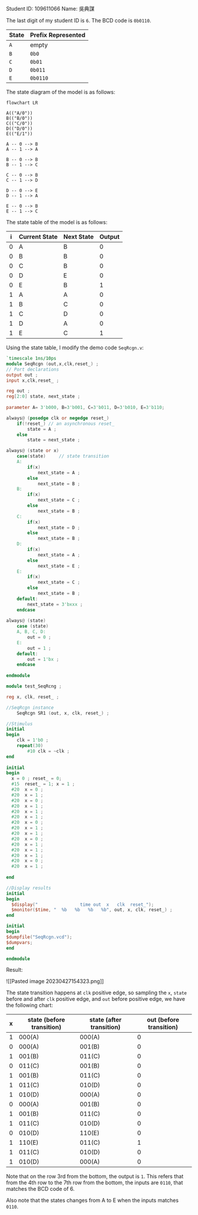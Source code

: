 Student ID: 109611066
Name: 吳典謀

The last digit of my student ID is `6`. The BCD code is `0b0110`. 

| State | Prefix Represented |
| ----- | ------------------ |
| `A`   | empty              |
| `B`   | `0b0`              |
| `C`   | `0b01`             |
| `D`   | `0b011`            |
| `E`   | `0b0110`           |

The state diagram of the model is as follows:

```mermaid
flowchart LR

A(("A/0"))
B(("B/0"))
C(("C/0"))
D(("D/0"))
E(("E/1"))

A -- 0 --> B
A -- 1 --> A

B -- 0 --> B
B -- 1 --> C

C -- 0 --> B
C -- 1 --> D

D -- 0 --> E
D -- 1 --> A

E -- 0 --> B
E -- 1 --> C
```

The state table of the model is as follows:

| i   | Current State | Next State | Output |
| --- | ------------- | ---------- | ------ |
| 0   | A             | B          | 0      |
| 0   | B             | B          | 0      |
| 0   | C             | B          | 0      |
| 0   | D             | E          | 0      |
| 0   | E             | B          | 1      |
| 1   | A             | A          | 0      |
| 1   | B             | C          | 0      |
| 1   | C             | D          | 0      |
| 1   | D             | A          | 0      |
| 1   | E             | C          | 1      | 

Using the state table, I modify the demo code `SeqRcgn.v`:

```verilog
`timescale 1ns/10ps
module SeqRcgn (out,x,clk,reset_) ;
// Port declarations
output out ;
input x,clk,reset_ ;

reg out ;
reg[2:0] state, next_state ;
	
parameter A= 3'b000, B=3'b001, C=3'b011, D=3'b010, E=3'b110;

always@ (posedge clk or negedge reset_)
	if(!reset_)	// an asynchronous reset_
		state = A ;
	else
		state = next_state ;

always@ (state or x)
    case(state)		// state transition
    A:
		if(x)
			next_state = A ;
		else
			next_state = B ;
	B:
		if(x)
			next_state = C ;
		else
			next_state = B ;
	C:
		if(x)
			next_state = D ;
		else
			next_state = B ;
	D:
		if(x)
			next_state = A ;
		else
			next_state = E ;
	E:
		if(x)
			next_state = C ;
		else
			next_state = B ;
	default:
		next_state = 3'bxxx ;
	endcase
		
always@ (state)
	case (state)
	A, B, C, D:
		out = 0 ;
	E:
		out = 1 ;
	default:
		out = 1'bx ;
	endcase
	
endmodule

module test_SeqRcng ;

reg x, clk, reset_ ;

//SeqRcgn instance
    SeqRcgn SR1 (out, x, clk, reset_) ;

//Stimulus
initial
begin
	clk = 1'b0 ;
	repeat(30)
		#10 clk = ~clk ;
end
	
initial
begin
  x = 0 ; reset_ = 0;
  #15  reset_ = 1; x = 1 ;
  #20  x = 0 ;
  #20  x = 1 ;
  #20  x = 0 ;
  #20  x = 1 ;
  #20  x = 1 ;
  #20  x = 1 ;
  #20  x = 0 ;
  #20  x = 1 ;
  #20  x = 1 ;
  #20  x = 0 ;
  #20  x = 1 ;
  #20  x = 1 ;
  #20  x = 1 ;
  #20  x = 0 ;
  #20  x = 1 ;  
  
end

//Display results
initial
begin
  $display("                time out  x   clk  reset_");
  $monitor($time, "  %b   %b   %b   %b", out, x, clk, reset_) ;
end

initial
begin
$dumpfile("SeqRcgn.vcd");
$dumpvars;
end

endmodule
```

Result:

![[Pasted image 20230427154323.png]]

The state transition happens at `clk` positive edge, so sampling the `x`, `state` before and after `clk` positive edge, and `out` before positive edge, we have the following chart:

| x   | state (before transition) | state (after transition) | out (before transition) |
| --- | ------------------------- | ------------------------ | ----------------------- |
| 1   | 000(A)                    | 000(A)                   | 0                       |
| 0   | 000(A)                    | 001(B)                   | 0                       |
| 1   | 001(B)                    | 011(C)                   | 0                       |
| 0   | 011(C)                    | 001(B)                   | 0                       |
| 1   | 001(B)                    | 011(C)                   | 0                       |
| 1   | 011(C)                    | 010(D)                   | 0                       |
| 1   | 010(D)                    | 000(A)                   | 0                       |
| 0   | 000(A)                    | 001(B)                   | 0                       |
| 1   | 001(B)                    | 011(C)                   | 0                       |
| 1   | 011(C)                    | 010(D)                   | 0                       |
| 0   | 010(D)                    | 110(E)                   | 0                       |
| 1   | 110(E)                    | 011(C)                   | 1                       |
| 1   | 011(C)                    | 010(D)                   | 0                       |
| 1   | 010(D)                    | 000(A)                   | 0                       |

Note that on the row 3rd from the bottom, the output is `1`. This refers that from the 4th row to the 7th row from the bottom, the inputs are `0110`, that matches the BCD code of 6.

Also note that the states changes from A to E when the inputs matches `0110`.